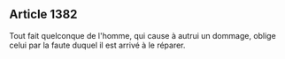 Article 1382
----
Tout fait quelconque de l'homme, qui cause à autrui un dommage, oblige celui par
la faute duquel il est arrivé à le réparer.
